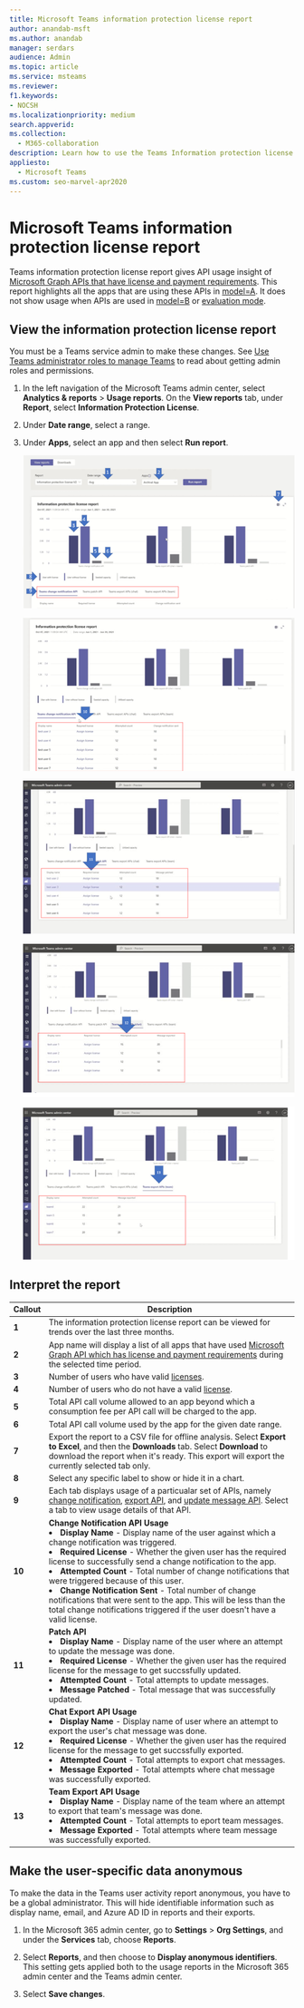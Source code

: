 ```yaml
---
title: Microsoft Teams information protection license report
author: anandab-msft
ms.author: anandab
manager: serdars
audience: Admin
ms.topic: article
ms.service: msteams
ms.reviewer: 
f1.keywords:
- NOCSH
ms.localizationpriority: medium
search.appverid: 
ms.collection: 
  - M365-collaboration
description: Learn how to use the Teams Information protection license report in the Microsoft Teams admin center to see how apps in your organization are using change notification events subscription APIs.
appliesto: 
  - Microsoft Teams
ms.custom: seo-marvel-apr2020
---
```


# Microsoft Teams information protection license report


Teams information protection license report gives API usage insight of [Microsoft Graph APIs that have license and payment requirements](/graph/teams-licenses). This report highlights all the apps that are using these APIs in [model=A](/graph/teams-licenses#modela-requirements). It does not show usage when APIs are used in [model=B](/graph/teams-licenses#modelb-requirements) or [evaluation mode](/graph/teams-licenses#evaluation-mode-default-requirements). 


## View the information protection license report

You must be a Teams service admin to make these changes. See [Use Teams administrator roles to manage Teams](../using-admin-roles.md) to read about getting admin roles and permissions.

1. In the left navigation of the Microsoft Teams admin center, select **Analytics & reports** > **Usage reports**. On the **View reports** tab, under **Report**, select **Information Protection License**.
2. Under **Date range**, select a range.
3. Under **Apps**, select an app and then select **Run report**.

    ![Screenshot of the Teams information protection license report in the Teams admin center with callouts.](../media/teams-info-protection-license-report-chart-with-callouts.png "Screenshot of the Teams information protection license report in the Teams admin center with callouts")
    
    ![Screenshot of the Teams information protection license report in the Teams admin center with callouts.](../media/teams-info-protection-license-report-change-notification-with-callouts.png "Screenshot of the Teams information protection license report in the Teams admin center with callouts")
    
    ![Screenshot of the Teams information protection license report in the Teams admin center with callouts.](../media/teams-info-protection-license-report-patch-api-tab-with-callouts.png "Screenshot of the Teams information protection license report in the Teams admin center with callouts")
    
    ![Screenshot of the Teams information protection license report in the Teams admin center with callouts.](../media/teams-info-protection-license-report-chat-export-api-tab-with-callouts.png "Screenshot of the Teams information protection license report in the Teams admin center with callouts")
    
    ![Screenshot of the Teams information protection license report in the Teams admin center with callouts.](../media/teams-info-protection-license-report-team-export-api-tab-with-callouts.png "Screenshot of the Teams information protection license report in the Teams admin center with callouts")


    

## Interpret the report

|Callout |Description  |
|--------|-------------|
|**1**   |The information protection license report can be viewed for trends over the last three months. |
|**2**   |App name will display a list of all apps that have used [Microsoft Graph API which has license and payment requirements](https://docs.microsoft.com/en-us/graph/teams-licenses) during the selected time period.|
|**3**   |Number of users who have valid [licenses](/graph/teams-licenses#required-licenses-for-modela).  |
|**4**   |Number of users who do not have a valid [license](/graph/teams-licenses#required-licenses-for-modela).  |
|**5**   |Total API call volume allowed to an app beyond which a consumption fee per API call will be charged to the app. |
|**6**   |Total API call volume used by the app for the given date range. |
|**7**   |Export the report to a CSV file for offline analysis. Select **Export to Excel**, and then the **Downloads** tab. Select **Download** to download the report when it's ready. This export will export the currently selected tab only.|
|**8**   |Select any specific label to show or hide it in a chart. |
|**9**   |Each tab displays usage of a particualar set of APIs, namely [change notification](/graph/api/resources/webhooks?view=graph-rest-1.0), [export API](/microsoftteams/export-teams-content), and [update message API](/graph/api/message-update). Select a tab to view usage details of that API. |
|**10**   |**Change Notification API Usage**<li>**Display Name** - Display name of the user against which a change notification was triggered.</li><li>**Required License** - Whether the given user has the required license to successfully send a change notification to the app.</li><li>**Attempted Count** - Total number of change notifications that were triggered because of this user.</li><li>**Change Notification Sent** - Total number of change notifications that were sent to the app. This will be less than the total change notifications triggered if the user doesn't have a valid license.</li>|
|**11**|**Patch API**<li>**Display Name** - Display name of the user where an attempt to update the message was done.</li> <li>**Required License** - Whether the given user has the required license for the message to get succssfully updated.</li><li>**Attempted Count** - Total attempts to update messages.</li><li>**Message Patched** - Total message that was successfully updated.</li>|
|**12**|**Chat Export API Usage**<li>**Display Name** - Display name of user where an attempt to export the user's chat message was done.</li><li>**Required License** - Whether the given user has the required license for the message to get succssfully exported.</li><li>**Attempted Count** - Total attempts to export chat messages.</li><li>**Message Exported** - Total attempts where chat message was successfully exported.</li> |
|**13**|**Team Export API Usage**<li>**Display Name** - Display name of the team where an attempt to export that team's message was done.</li><li>**Attempted Count** - Total attempts to eport team messages.</li><li>**Message Exported** - Total attempts where team message was successfully exported.</li> |


## Make the user-specific data anonymous

To make the data in the Teams user activity report anonymous, you have to be a global administrator. This will hide identifiable information such as display name, email, and Azure AD ID in reports and their exports.

1. In the Microsoft 365 admin center, go to **Settings** \> **Org Settings**, and under the **Services** tab, choose **Reports**.
    
2. Select **Reports**, and then choose to **Display anonymous identifiers**. This setting gets applied both to the usage reports in the Microsoft 365 admin center and the Teams admin center.
  
3. Select **Save changes**.